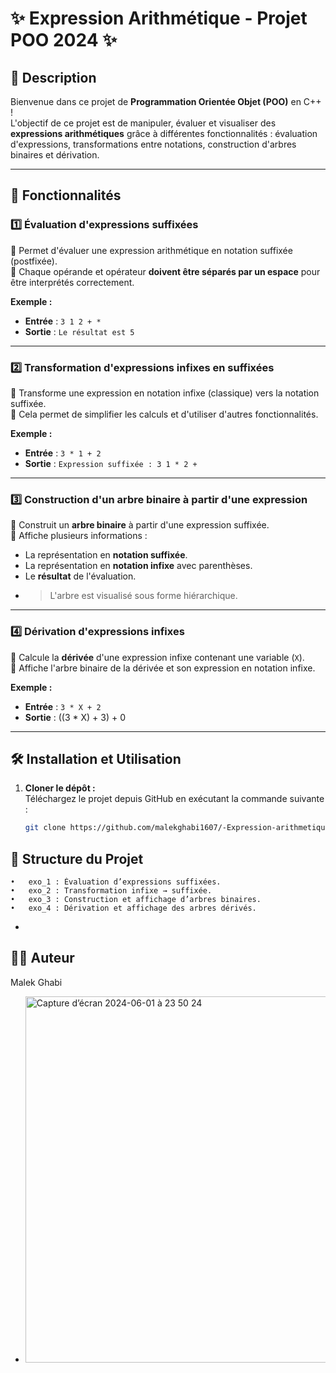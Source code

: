 # ✨ Expression Arithmétique - Projet POO 2024 ✨

## 📜 Description
Bienvenue dans ce projet de **Programmation Orientée Objet (POO)** en C++ !  
L'objectif de ce projet est de manipuler, évaluer et visualiser des **expressions arithmétiques** grâce à différentes fonctionnalités : évaluation d'expressions, transformations entre notations, construction d'arbres binaires et dérivation.

---

## 🚀 Fonctionnalités

### 1️⃣ **Évaluation d'expressions suffixées**
🔹 Permet d'évaluer une expression arithmétique en notation suffixée (postfixée).  
🔹 Chaque opérande et opérateur **doivent être séparés par un espace** pour être interprétés correctement.  

**Exemple :**
- **Entrée** : `3 1 2 + *`
- **Sortie** : `Le résultat est 5`

---

### 2️⃣ **Transformation d'expressions infixes en suffixées**
🔹 Transforme une expression en notation infixe (classique) vers la notation suffixée.  
🔹 Cela permet de simplifier les calculs et d'utiliser d'autres fonctionnalités.  

**Exemple :**
- **Entrée** : `3 * 1 + 2`
- **Sortie** : `Expression suffixée : 3 1 * 2 +`

---

### 3️⃣ **Construction d'un arbre binaire à partir d'une expression**
🔹 Construit un **arbre binaire** à partir d'une expression suffixée.  
🔹 Affiche plusieurs informations :
  - La représentation en **notation suffixée**.
  - La représentation en **notation infixe** avec parenthèses.
  - Le **résultat** de l'évaluation.
  -   >  L'arbre est visualisé sous forme hiérarchique.



---

### 4️⃣ **Dérivation d'expressions infixes**
🔹 Calcule la **dérivée** d'une expression infixe contenant une variable (`X`).  
🔹 Affiche l'arbre binaire de la dérivée et son expression en notation infixe.

**Exemple :**
- **Entrée** : `3 * X + 2`
- **Sortie** : ((3 * X) + 3) + 0
---

## 🛠️ Installation et Utilisation

1. **Cloner le dépôt :**  
   Téléchargez le projet depuis GitHub en exécutant la commande suivante :
   ```bash
   git clone https://github.com/malekghabi1607/-Expression-arithmetique-cpp.git

## 📂 Structure du Projet
	•	exo_1 : Évaluation d’expressions suffixées.
	•	exo_2 : Transformation infixe → suffixée.
	•	exo_3 : Construction et affichage d’arbres binaires.
	•	exo_4 : Dérivation et affichage des arbres dérivés.

   -

## 👨‍💻 Auteur

Malek Ghabi



* <img width="586" alt="Capture d’écran 2024-06-01 à 23 50 24" src="https://github.com/malekghabi1607/-Expression-arithmetique-cpp/assets/145768940/d0e96764-7a3a-4741-b26c-94483fc64533">
